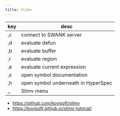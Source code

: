```yaml
---
title: slimv
---
```


key | desc
--- | ---
,c  | connect to SWANK server
,d  | evaluate defun
,b  | evaluate buffer
,r  | evaluate region
,e  | evaluate current expression
,s  | open symbol documentation
,h  | open symbol underneath in HyperSpec
,,  | Slimv menu

* https://github.com/kovisoft/slimv
* https://kovisoft.github.io/slimv-tutorial/
